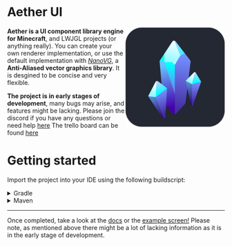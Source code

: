 # Aether UI


<img src="/docs/assets/client-logo-rounded.png" align="right" width="230" height="230">
 
**Aether is a UI component library engine for Minecraft**, and LWJGL projects (or anything really). You can create your own renderer implementation, or use the default implementation with *[NanoVG](https://github.com/memononen/nanovg "An anti-aliased vector graphics library")*, a **Anti-Aliased vector graphics library**. It is desgined to be concise and very flexible. 

**The project is in early stages of development**, many bugs may arise, and features might be lacking. Please join the discord if you have any questions or need help [here](https://discord.gg/jg3aWfASPp) The trello board can be found [here](https://trello.com/b/g4Nvdykx/aether)


# Getting started

Import the project into your IDE using the following buildscript: 

<details>
<summary>Gradle</summary>
 
```java
repositories {
  maven { url 'https://jitpack.io' }
}
 
dependencies {
  implementation 'com.github.Prism-Client:Aether-UI:VERSION' 
}
```
 
</details>

<details>
<summary>Maven</summary>

Image using maven

</details>

---

Once completed, take a look at the [docs](https://github.com/Prism-Client/Aether-UI/tree/master/docs) or the [example screen!](https://github.com/Prism-Client/Aether-UI/blob/master/src/test/kotlin/net/prismclient/aether/ExampleScreen.kt) Please note, as mentioned above there might be a lot of lacking information as it is in the early stage of development.
